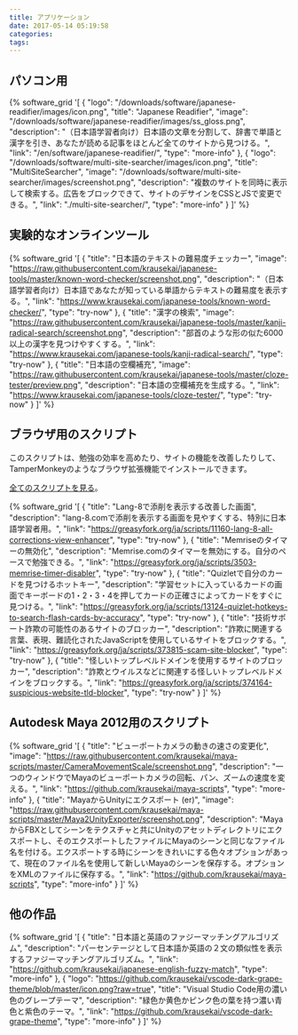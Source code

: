 ```yaml
---
title: アプリケーション
date: 2017-05-14 05:19:58
categories:
tags:
---
```


<h2>パソコン用</h2>

{% software_grid '[
	{
		"logo": "/downloads/software/japanese-readifier/images/icon.png",
		"title": "Japanese Readifier",
		"image": "/downloads/software/japanese-readifier/images/ss_gloss.png",
		"description": "（日本語学習者向け）日本語の文章を分割して、辞書で単語と漢字を引き、あなたが読める記事をほとんど全てのサイトから見つける。",
		"link": "/en/software/japanese-readifier/",
		"type": "more-info"
	},
	{
		"logo": "/downloads/software/multi-site-searcher/images/icon.png",
		"title": "MultiSiteSearcher",
		"image": "/downloads/software/multi-site-searcher/images/screenshot.png",
		"description": "複数のサイトを同時に表示して検索する。広告をブロックできて、サイトのデサインをCSSとJSで変更できる。",
		"link": "./multi-site-searcher/",
		"type": "more-info"
	}
]' %}

<h2>実験的なオンラインツール</h2>

{% software_grid '[
	{
		"title": "日本語のテキストの難易度チェッカー",
		"image": "https://raw.githubusercontent.com/krausekai/japanese-tools/master/known-word-checker/screenshot.png",
		"description": "（日本語学習者向け）日本語であなたが知っている単語からテキストの難易度を表示する。",
		"link": "https://www.krausekai.com/japanese-tools/known-word-checker/",
		"type": "try-now"
	},
	{
		"title": "漢字の検索",
		"image": "https://raw.githubusercontent.com/krausekai/japanese-tools/master/kanji-radical-search/screenshot.png",
		"description": "部首のような形の似た6000以上の漢字を見つけやすくする。",
		"link": "https://www.krausekai.com/japanese-tools/kanji-radical-search/",
		"type": "try-now"
	},
	{
		"title": "日本語の空欄補充",
		"image": "https://raw.githubusercontent.com/krausekai/japanese-tools/master/cloze-tester/preview.png",
		"description": "日本語の空欄補充を生成する。",
		"link": "https://www.krausekai.com/japanese-tools/cloze-tester/",
		"type": "try-now"
	}
]' %}

<h2>ブラウザ用のスクリプト</h2>

このスクリプトは、勉強の効率を高めたり、サイトの機能を改善したりして、TamperMonkeyのようなブラウザ拡張機能でインストールできます。

<a href="https://greasyfork.org/en/users/3656-kai-krause">全てのスクリプトを見る</a>。

{% software_grid '[
	{
		"title": "Lang-8で添削を表示する改善した画面",
		"description": "lang-8.comで添削を表示する画面を見やすくする、特別に日本語学習者用。",
		"link": "https://greasyfork.org/ja/scripts/11160-lang-8-all-corrections-view-enhancer",
		"type": "try-now"
	},
	{
		"title": "Memriseのタイマーの無効化",
		"description": "Memrise.comのタイマーを無効にする。自分のペースで勉強できる。",
		"link": "https://greasyfork.org/ja/scripts/3503-memrise-timer-disabler",
		"type": "try-now"
	},
	{
		"title": "Quizletで自分のカードを見つけるホットキー",
		"description": "学習セットに入っているカードの画面でキーボードの1・2・3・4を押してカードの正確さによってカードをすぐに見つける。",
		"link": "https://greasyfork.org/ja/scripts/13124-quizlet-hotkeys-to-search-flash-cards-by-accuracy",
		"type": "try-now"
	},
	{
		"title": "技術サポート詐欺の可能性のあるサイトのブロッカー",
		"description": "詐欺に関連する言葉、表現、難読化されたJavaScriptを使用しているサイトをブロックする。",
		"link": "https://greasyfork.org/ja/scripts/373815-scam-site-blocker",
		"type": "try-now"
	},
	{
		"title": "怪しいトップレベルドメインを使用するサイトのブロッカー",
		"description": "詐欺とウイルスなどに関連する怪しいトップレベルドメインをブロックする。",
		"link": "https://greasyfork.org/ja/scripts/374164-suspicious-website-tld-blocker",
		"type": "try-now"
	}
]' %}

<h2>Autodesk Maya 2012用のスクリプト</h2>

{% software_grid '[
	{
		"title": "ビューポートカメラの動きの速さの変更化",
		"image": "https://raw.githubusercontent.com/krausekai/maya-scripts/master/CameraMovementScale/screenshot.png",
		"description": "一つのウィンドウでMayaのビューポートカメラの回転、パン、ズームの速度を変える。",
		"link": "https://github.com/krausekai/maya-scripts",
		"type": "more-info"
	},
	{
		"title": "MayaからUnityにエクスポート (er)",
		"image": "https://raw.githubusercontent.com/krausekai/maya-scripts/master/Maya2UnityExporter/screenshot.png",
		"description": "MayaからFBXとしてシーンをテクスチャと共にUnityのアセットディレクトリにエクスポートし、そのエクスポートしたファイルにMayaのシーンと同じなファイル名を付ける。エクスポートする時にシーンをきれいにする色々オプションがあって、現在のファイル名を使用して新しいMayaのシーンを保存する。オプションをXMLのファイルに保存する。",
		"link": "https://github.com/krausekai/maya-scripts",
		"type": "more-info"
	}
]' %}

<h2>他の作品</h2>

{% software_grid '[
	{
		"title": "日本語と英語のファジーマッチングアルゴリズム",
		"description": "パーセンテージとして日本語か英語の２文の類似性を表示するファジーマッチングアルゴリズム。",
		"link": "https://github.com/krausekai/japanese-english-fuzzy-match",
		"type": "more-info"
	},
	{
		"logo": "https://github.com/krausekai/vscode-dark-grape-theme/blob/master/icon.png?raw=true",
		"title": "Visual Studio Code用の濃い色のグレープテーマ",
		"description": "緑色か黄色かピンク色の葉を持つ濃い青色と紫色のテーマ。",
		"link": "https://github.com/krausekai/vscode-dark-grape-theme",
		"type": "more-info"
	}
]' %}
